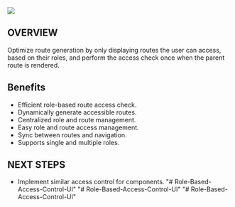 ![](https://www.strongdm.com/hubfs/21126185/6194041b30aa0c3af21d6e0e_rbac-role-based-access-control.svg)

## OVERVIEW
Optimize route generation by only displaying routes the user can access, based on their roles, and perform the access check once when the parent route is rendered.

## Benefits
- Efficient role-based route access check.
- Dynamically generate accessible routes.
- Centralized role and route management.
- Easy role and route access management.
- Sync between routes and navigation.
- Supports single and multiple roles.

## NEXT STEPS
- Implement similar access control for components. 
"# Role-Based-Access-Control-UI" 
"# Role-Based-Access-Control-UI" 
"# Role-Based-Access-Control-UI" 

